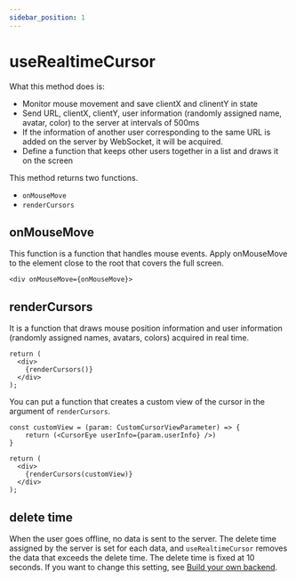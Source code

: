 ```yaml
---
sidebar_position: 1
---
```


# useRealtimeCursor
What this method does is:

* Monitor mouse movement and save clientX and clinentY in state
* Send URL, clientX, clientY, user information (randomly assigned name, avatar, color) to the server at intervals of 500ms
* If the information of another user corresponding to the same URL is added on the server by WebSocket, it will be acquired.
* Define a function that keeps other users together in a list and draws it on the screen

This method returns two functions.
* `onMouseMove`
* `renderCursors`

## onMouseMove
This function is a function that handles mouse events.
Apply onMouseMove to the element close to the root that covers the full screen.

```tsx
<div onMouseMove={onMouseMove}>
```

## renderCursors
It is a function that draws mouse position information and user information (randomly assigned names, avatars, colors) acquired in real time.

```tsx
return (
  <div>
    {renderCursors()}
  </div>
);
```

You can put a function that creates a custom view of the cursor in the argument of `renderCursors`.

```tsx
const customView = (param: CustomCursorViewParameter) => {
    return (<CursorEye userInfo={param.userInfo} />)
}

return (
  <div>
    {renderCursors(customView)}
  </div>
);
```

## delete time

When the user goes offline, no data is sent to the server.
The delete time assigned by the server is set for each data, and `useRealtimeCursor` removes the data that exceeds the delete time.
The delete time is fixed at 10 seconds.
If you want to change this setting, see [Build your own backend](/docs/how-it-works/self-backend).